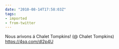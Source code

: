 ```yaml
---
date: "2010-08-14T17:58:03Z"
tags:
- imported
- from-twitter
---
```

Nous arivons á Chalet Tompkins\! \(@ Chalet Tompkins\) https://4sq.com/dl2p4U
